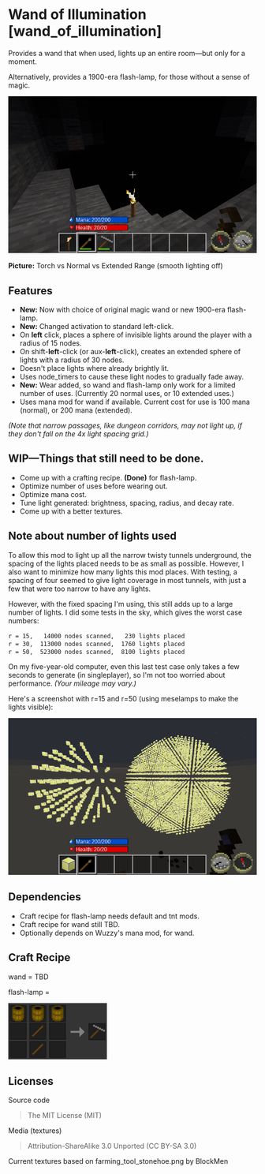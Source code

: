 Wand of Illumination [wand\_of\_illumination]
===========================================
Provides a wand that when used, lights up an entire room—but only for a moment.

Alternatively, provides a 1900-era flash-lamp, for those without a sense of magic.


![Wand of Illumination Screenshot](compare.gif "Torch vs Normal vs Extended Range")

**Picture:** Torch vs Normal vs Extended Range (smooth lighting off)

Features
--------

- **New:** Now with choice of original magic wand or new 1900-era flash-lamp.
- **New:** Changed activation to standard left-click.
- On **left** click, places a sphere of invisible lights around the player with a radius of 15 nodes.
- On shift-**left**-click (or aux-**left**-click), creates an extended sphere of lights with a radius of 30 nodes.
- Doesn't place lights where already brightly lit.
- Uses node_timers to cause these light nodes to gradually fade away.
- **New:** Wear added, so wand and flash-lamp only work for a limited number of uses. (Currently 20 normal uses, or 10 extended uses.)
- Uses mana mod for wand if available. Current cost for use is 100 mana (normal), or 200 mana (extended).

*(Note that narrow passages, like dungeon corridors, may not light up, if they don't fall on the 4x light spacing grid.)*



WIP—Things that still need to be done.
----------------------------------

- Come up with a crafting recipe. **(Done)** for flash-lamp.
- Optimize number of uses before wearing out.
- Optimize mana cost.
- Tune light generated: brightness, spacing, radius, and decay rate.
- Come up with a better textures.


Note about number of lights used
--------------------------------
To allow this mod to light up all the narrow twisty tunnels underground, the spacing of the lights placed needs to be as small as possible. However, I also want to minimize how many lights this mod places.  With testing, a spacing of four seemed to give light coverage in most tunnels, with just a few that were too narrow to have any lights.

However, with the fixed spacing I'm using, this still adds up to a large number of lights. I did some tests in the sky, which gives the worst case numbers:

	r = 15,   14000 nodes scanned,   230 lights placed
	r = 30,  113000 nodes scanned,  1760 lights placed
	r = 50,  523000 nodes scanned,  8100 lights placed

On my five-year-old computer, even this last test case only takes a few seconds to generate (in singleplayer), so I'm not too worried about performance. *(Your mileage may vary.)*

Here's a screenshot with r=15 and r=50 (using meselamps to make the lights visible):

![Example of light patterns](15vs50.png "15 vs. 50")


Dependencies
------------

- Craft recipe for flash-lamp needs default and tnt mods.
- Craft recipe for wand still TBD.
- Optionally depends on Wuzzy's mana mod, for wand.

Craft Recipe
------------

wand = TBD

flash-lamp = 

![Flash-Lamp Craft Recipe](crafting2.png "Flash-Lamp Craft Recipe")

Licenses
--------

Source code

> The MIT License (MIT)

Media (textures)

> Attribution-ShareAlike 3.0 Unported (CC BY-SA 3.0)

Current textures based on farming\_tool\_stonehoe.png by BlockMen
